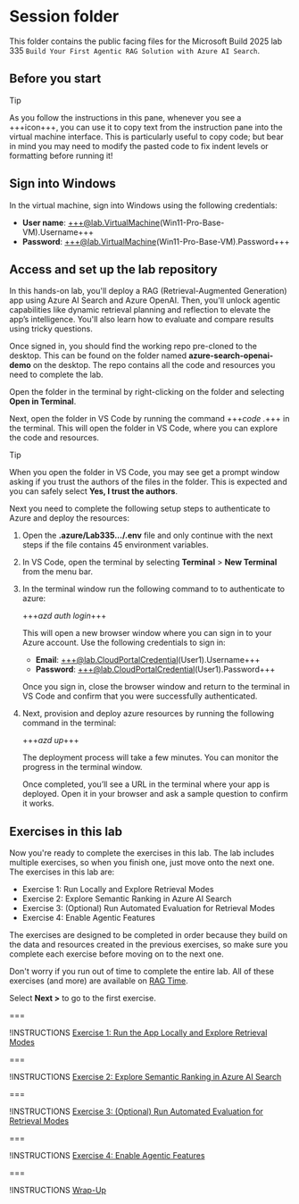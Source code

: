 # Session folder

This folder contains the public facing files for the Microsoft Build 2025 lab 335 `Build Your First Agentic RAG Solution with Azure AI Search`.

## Before you start

> [!TIP]
> As you follow the instructions in this pane, whenever you see a +++icon+++, you can use it to copy text from the instruction pane into the virtual machine interface. This is particularly useful to copy code; but bear in mind you may need to modify the pasted code to fix indent levels or formatting before running it!

## Sign into Windows

In the virtual machine, sign into Windows using the following credentials:

- **User name**: +++@lab.VirtualMachine(Win11-Pro-Base-VM).Username+++
- **Password**: +++@lab.VirtualMachine(Win11-Pro-Base-VM).Password+++

## Access and set up the lab repository

In this hands-on lab, you'll deploy a RAG (Retrieval-Augmented Generation) app using Azure AI Search and Azure OpenAI. Then, you'll unlock agentic capabilities like dynamic retrieval planning and reflection to elevate the app’s intelligence. You'll also learn how to evaluate and compare results using tricky questions.

Once signed in, you should find the working repo pre-cloned to the desktop. This can be found on the folder named **azure-search-openai-demo** on the desktop. The repo contains all the code and resources you need to complete the lab.

Open the folder in the terminal by right-clicking on the folder and selecting **Open in Terminal**.

Next, open the folder in VS Code by running the command +++*code .*+++ in the terminal. This will open the folder in VS Code, where you can explore the code and resources.

>[!TIP]
> When you  open the folder in VS Code, you may see get a prompt window asking if you trust the authors of the files in the folder. This is expected and you can safely select **Yes, I trust the authors**.

Next you need to complete the following setup steps to authenticate to Azure and deploy the resources:

1. Open the **.azure/Lab335.../.env** file and only continue with the next steps if the file contains 45 environment variables.

1. In VS Code, open the terminal by selecting **Terminal** > **New Terminal** from the menu bar.

1. In the terminal window run the following command to to authenticate to azure:

   +++*azd auth login*+++

   This will open a new browser window where you can sign in to your Azure account. Use the following credentials to sign in:
      - **Email**: +++@lab.CloudPortalCredential(User1).Username+++
      - **Password**: +++@lab.CloudPortalCredential(User1).Password+++

   Once you sign in, close the browser window and return to the terminal in VS Code and confirm that you were successfully authenticated.

1. Next, provision and deploy azure resources by running the following command in the terminal:

   +++*azd up*+++

    The deployment process will take a few minutes. You can monitor the progress in the terminal window.

    Once completed, you’ll see a URL in the terminal where your app is deployed. Open it in your browser and ask a sample question to confirm it works.

## Exercises in this lab

Now you're ready to complete the exercises in this lab. The lab includes multiple exercises, so when you finish one, just move onto the next one. The exercises in this lab are:

- Exercise 1: Run Locally and Explore Retrieval Modes
- Exercise 2: Explore Semantic Ranking in Azure AI Search
- Exercise 3: (Optional) Run Automated Evaluation for Retrieval Modes
- Exercise 4: Enable Agentic Features

The exercises are designed to be completed in order because they build on the data and resources created in the previous exercises, so make sure you complete each exercise before moving on to the next one.

Don't worry if you run out of time to complete the entire lab. All of these exercises (and more) are available on [RAG Time](https://aka.ms/rag-time).

Select **Next >** to go to the first exercise.

===

!INSTRUCTIONS [Exercise 1: Run the App Locally and Explore Retrieval Modes](https://raw.githubusercontent.com/microsoft/msbuild-lab335-agentic-rag/refs/heads/main/lab/exercise-1-explore-retrieval-modes.md)

===

!INSTRUCTIONS [Exercise 2: Explore Semantic Ranking in Azure AI Search](https://raw.githubusercontent.com/microsoft/msbuild-lab335-agentic-rag/refs/heads/main/lab/exercise-2-adjust-semantic-ranker.md)

===

!INSTRUCTIONS [Exercise 3: (Optional) Run Automated Evaluation for Retrieval Modes](https://raw.githubusercontent.com/microsoft/msbuild-lab335-agentic-rag/refs/heads/main/lab/exercise-3-optional-automated-evaluation.md)

===

!INSTRUCTIONS [Exercise 4: Enable Agentic Features](https://raw.githubusercontent.com/microsoft/msbuild-lab335-agentic-rag/refs/heads/main/lab/exercise-4-enable-agentic-features.md)

===

!INSTRUCTIONS [Wrap-Up](https://raw.githubusercontent.com/microsoft/msbuild-lab335-agentic-rag/refs/heads/main/lab/wrap-up.md)
